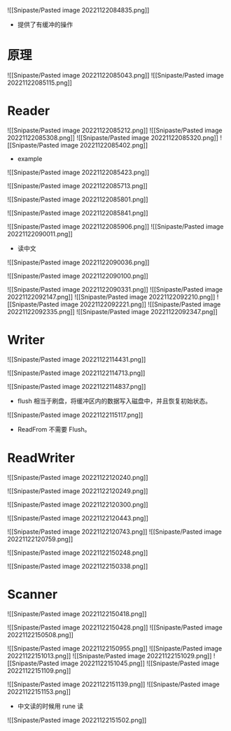 ![[Snipaste/Pasted image 20221122084835.png]]

- 提供了有缓冲的操作

# 原理
![[Snipaste/Pasted image 20221122085043.png]]
![[Snipaste/Pasted image 20221122085115.png]]

# Reader

![[Snipaste/Pasted image 20221122085212.png]]
![[Snipaste/Pasted image 20221122085308.png]]
![[Snipaste/Pasted image 20221122085320.png]]
![[Snipaste/Pasted image 20221122085402.png]]

- example

![[Snipaste/Pasted image 20221122085423.png]]

![[Snipaste/Pasted image 20221122085713.png]]

![[Snipaste/Pasted image 20221122085801.png]]

![[Snipaste/Pasted image 20221122085841.png]]

![[Snipaste/Pasted image 20221122085906.png]]
![[Snipaste/Pasted image 20221122090011.png]]
- 读中文

![[Snipaste/Pasted image 20221122090036.png]]

![[Snipaste/Pasted image 20221122090100.png]]

![[Snipaste/Pasted image 20221122090331.png]]
![[Snipaste/Pasted image 20221122092147.png]]
![[Snipaste/Pasted image 20221122092210.png]]
![[Snipaste/Pasted image 20221122092221.png]]
![[Snipaste/Pasted image 20221122092335.png]]
![[Snipaste/Pasted image 20221122092347.png]]

# Writer
![[Snipaste/Pasted image 20221122114431.png]]

![[Snipaste/Pasted image 20221122114713.png]]

![[Snipaste/Pasted image 20221122114837.png]]

- flush 相当于刷盘，将缓冲区内的数据写入磁盘中，并且恢复初始状态。

![[Snipaste/Pasted image 20221122115117.png]]

- ReadFrom 不需要 Flush。

# ReadWriter
![[Snipaste/Pasted image 20221122120240.png]]

![[Snipaste/Pasted image 20221122120249.png]]

![[Snipaste/Pasted image 20221122120300.png]]

 ![[Snipaste/Pasted image 20221122120443.png]]

![[Snipaste/Pasted image 20221122120743.png]]
![[Snipaste/Pasted image 20221122120759.png]]

![[Snipaste/Pasted image 20221122150248.png]]

![[Snipaste/Pasted image 20221122150338.png]]

# Scanner

![[Snipaste/Pasted image 20221122150418.png]]

![[Snipaste/Pasted image 20221122150428.png]]
![[Snipaste/Pasted image 20221122150508.png]]

![[Snipaste/Pasted image 20221122150955.png]]
![[Snipaste/Pasted image 20221122151013.png]]
![[Snipaste/Pasted image 20221122151029.png]]
![[Snipaste/Pasted image 20221122151045.png]]
![[Snipaste/Pasted image 20221122151109.png]]

![[Snipaste/Pasted image 20221122151139.png]]
![[Snipaste/Pasted image 20221122151153.png]]

- 中文读的时候用 rune 读

![[Snipaste/Pasted image 20221122151502.png]]

